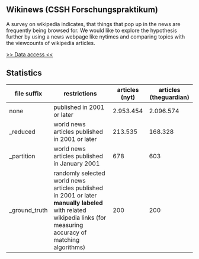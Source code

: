 ## Wikinews (CSSH Forschungspraktikum)
A survey on wikipedia indicates, that things that pop up in the news are frequently being browsed for. We would like to explore the hypothesis further by using a news webpage like nytimes and comparing topics with the viewcounts of wikipedia articles.  

[>> Data access <<](https://rwth-aachen.sciebo.de/s/dHIeP453099jjvZ)

## Statistics

|file suffix|restrictions|articles (nyt)|articles (theguardian)|
|----------------|-------------------------------|-----------------------------|-----------------------------|
|none|published in 2001 or later |2.953.454|2.096.574|
|_reduced|world news articles published in 2001 or later|213.535|168.328|
|_partition|world news articles published in January 2001|678|603|
|_ground_truth|randomly selected world news articles published in 2001 or later **manually labeled** with related wikipedia links (for measuring accuracy of matching algorithms)|200|200|
